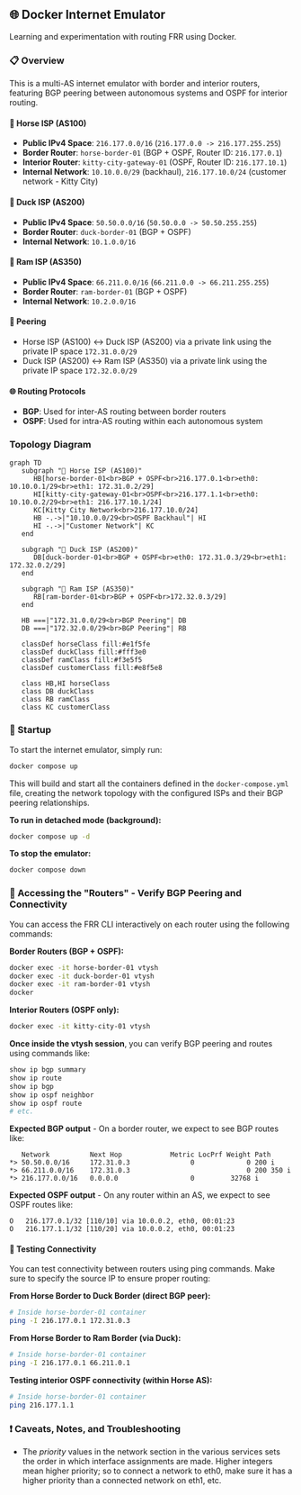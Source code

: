 ## 🌐 Docker Internet Emulator

Learning and experimentation with routing FRR using Docker. 

### 📋 Overview

This is a multi-AS internet emulator with border and interior routers, featuring BGP peering between autonomous systems and OSPF for interior routing.

#### 🐴 Horse ISP (AS100)

- **Public IPv4 Space**: `216.177.0.0/16` (`216.177.0.0 -> 216.177.255.255`)
- **Border Router**: `horse-border-01` (BGP + OSPF, Router ID: `216.177.0.1`)
- **Interior Router**: `kitty-city-gateway-01` (OSPF, Router ID: `216.177.10.1`)
- **Internal Network**: `10.10.0.0/29` (backhaul), `216.177.10.0/24` (customer network - Kitty City)

#### 🦆 Duck ISP (AS200)

- **Public IPv4 Space**: `50.50.0.0/16` (`50.50.0.0 -> 50.50.255.255`)
- **Border Router**: `duck-border-01` (BGP + OSPF)
- **Internal Network**: `10.1.0.0/16`

#### 🐏 Ram ISP (AS350)

- **Public IPv4 Space**: `66.211.0.0/16` (`66.211.0.0 -> 66.211.255.255`)
- **Border Router**: `ram-border-01` (BGP + OSPF)
- **Internal Network**: `10.2.0.0/16`

#### 🔗 Peering
- Horse ISP (AS100) ↔️ Duck ISP (AS200) via a private link using the private IP space `172.31.0.0/29`
- Duck ISP (AS200) ↔️ Ram ISP (AS350) via a private link using the private IP space `172.32.0.0/29`

#### 🌐 Routing Protocols
- **BGP**: Used for inter-AS routing between border routers
- **OSPF**: Used for intra-AS routing within each autonomous system

### Topology Diagram

```mermaid
graph TD
   subgraph "🐴 Horse ISP (AS100)"
      HB[horse-border-01<br>BGP + OSPF<br>216.177.0.1<br>eth0: 10.10.0.1/29<br>eth1: 172.31.0.2/29]
      HI[kitty-city-gateway-01<br>OSPF<br>216.177.1.1<br>eth0: 10.10.0.2/29<br>eth1: 216.177.10.1/24]
      KC[Kitty City Network<br>216.177.10.0/24]
      HB -.->|"10.10.0.0/29<br>OSPF Backhaul"| HI
      HI -.->|"Customer Network"| KC
   end
   
   subgraph "🦆 Duck ISP (AS200)"
      DB[duck-border-01<br>BGP + OSPF<br>eth0: 172.31.0.3/29<br>eth1: 172.32.0.2/29]
   end
   
   subgraph "🐏 Ram ISP (AS350)"
      RB[ram-border-01<br>BGP + OSPF<br>172.32.0.3/29]
   end

   HB ===|"172.31.0.0/29<br>BGP Peering"| DB
   DB ===|"172.32.0.0/29<br>BGP Peering"| RB

   classDef horseClass fill:#e1f5fe
   classDef duckClass fill:#fff3e0
   classDef ramClass fill:#f3e5f5
   classDef customerClass fill:#e8f5e8
   
   class HB,HI horseClass
   class DB duckClass
   class RB ramClass
   class KC customerClass
```

### 🚀 Startup

To start the internet emulator, simply run:

```bash
docker compose up
```

This will build and start all the containers defined in the `docker-compose.yml` file, creating the network topology with the configured ISPs and their BGP peering relationships.

**To run in detached mode (background):**

```bash
docker compose up -d
```

**To stop the emulator:**

```bash
docker compose down
```

### 🔧 Accessing the "Routers" - Verify BGP Peering and Connectivity 

You can access the FRR CLI interactively on each router using the following commands:

**Border Routers (BGP + OSPF):**
```bash
docker exec -it horse-border-01 vtysh
docker exec -it duck-border-01 vtysh
docker exec -it ram-border-01 vtysh
docker 
```

**Interior Routers (OSPF only):**
```bash
docker exec -it kitty-city-01 vtysh
```

**Once inside the vtysh session**, you can verify BGP peering and routes using commands like:
```bash
show ip bgp summary
show ip route
show ip bgp
show ip ospf neighbor
show ip ospf route
# etc.
```

**Expected BGP output** - On a border router, we expect to see BGP routes like:

```
   Network          Next Hop            Metric LocPrf Weight Path
*> 50.50.0.0/16     172.31.0.3               0             0 200 i
*> 66.211.0.0/16    172.31.0.3                             0 200 350 i
*> 216.177.0.0/16   0.0.0.0                  0         32768 i
```

**Expected OSPF output** - On any router within an AS, we expect to see OSPF routes like:

```
O   216.177.0.1/32 [110/10] via 10.0.0.2, eth0, 00:01:23
O   216.177.1.1/32 [110/20] via 10.0.0.2, eth0, 00:01:23
```

#### 🔗 Testing Connectivity

You can test connectivity between routers using ping commands. Make sure to specify the source IP to ensure proper routing:

**From Horse Border to Duck Border (direct BGP peer):**
```bash
# Inside horse-border-01 container
ping -I 216.177.0.1 172.31.0.3
```

**From Horse Border to Ram Border (via Duck):**
```bash
# Inside horse-border-01 container  
ping -I 216.177.0.1 66.211.0.1
```

**Testing interior OSPF connectivity (within Horse AS):**
```bash
# Inside horse-border-01 container
ping 216.177.1.1
```   

### ❗ Caveats, Notes, and Troubleshooting
- The _priority_ values in the network section in the various services sets the order in which interface assignments are made. Higher integers mean higher priority; so to connect a network to eth0, make sure it has a higher priority than a connected network on eth1, etc.
